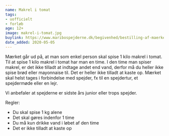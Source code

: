 ```yaml
---
name: Makrel i tomat
tags:
- uofficielt
- forløb
age: 12+
image: makrel-i-tomat.jpg
buylink: https://www.maribospejderne.dk/begivenhed/bestilling-af-maerker
date_added: 2020-05-05
---
```

Mærket går ud på, at man som enkel person skal spise 1 kilo makrel i tomat.
Til at spise 1 kilo makrel i tomat har man en time. I den time man spiser makrel, er det ikke tilladt at indtage andet end vand, derfor må du heller ikke spise brød eller mayonnaise til. Det er heller ikke tilladt at kaste op.
Mærket skal helst tages i forbindelse med spejder, fx til en spejdertur, et spejdermøde eller en lejr.

Vi anbefaler at spejderne er sidste års junior eller trops spejder.

Regler:

- Du skal spise 1 kg alene
- Det skal gøres indenfor 1 time
- Du må kun drikke vand i løbet af den time
- Det er ikke tilladt at kaste op
